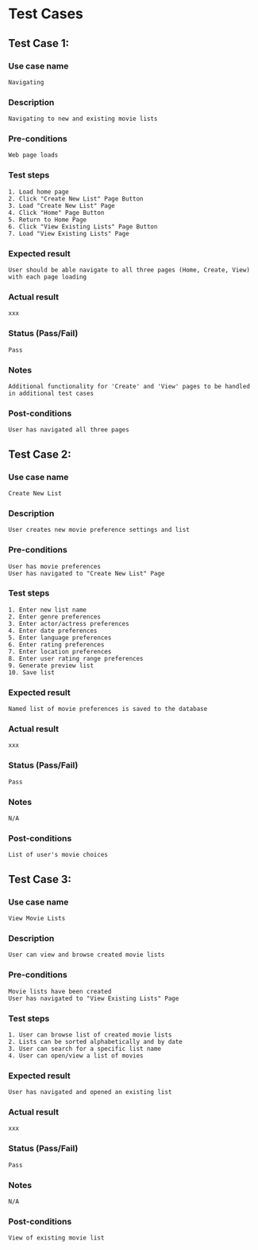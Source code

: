# Test Cases

## Test Case 1:
### Use case name
    Navigating
### Description
    Navigating to new and existing movie lists
### Pre-conditions
    Web page loads
### Test steps
    1. Load home page
    2. Click "Create New List" Page Button
    3. Load "Create New List" Page
    4. Click "Home" Page Button
    5. Return to Home Page
    6. Click "View Existing Lists" Page Button
    7. Load "View Existing Lists" Page
### Expected result
    User should be able navigate to all three pages (Home, Create, View) with each page loading
### Actual result
    xxx
### Status (Pass/Fail)
    Pass
### Notes
    Additional functionality for 'Create' and 'View' pages to be handled in additional test cases
### Post-conditions
    User has navigated all three pages


## Test Case 2:
### Use case name
    Create New List
### Description
    User creates new movie preference settings and list
### Pre-conditions
    User has movie preferences
    User has navigated to "Create New List" Page
### Test steps
    1. Enter new list name
    2. Enter genre preferences
    3. Enter actor/actress preferences
    4. Enter date preferences
    5. Enter language preferences
    6. Enter rating preferences
    7. Enter location preferences
    8. Enter user rating range preferences
    9. Generate preview list
    10. Save list
### Expected result
    Named list of movie preferences is saved to the database
### Actual result
    xxx
### Status (Pass/Fail)
    Pass
### Notes
    N/A
### Post-conditions
    List of user's movie choices


## Test Case 3:
### Use case name
    View Movie Lists
### Description
    User can view and browse created movie lists
### Pre-conditions
    Movie lists have been created
    User has navigated to "View Existing Lists" Page
### Test steps
    1. User can browse list of created movie lists
    2. Lists can be sorted alphabetically and by date
    3. User can search for a specific list name
    4. User can open/view a list of movies

### Expected result
    User has navigated and opened an existing list
### Actual result
    xxx
### Status (Pass/Fail)
    Pass
### Notes
    N/A
### Post-conditions
    View of existing movie list
